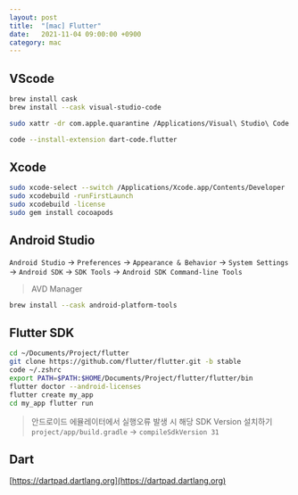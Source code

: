 ```yaml
---
layout: post
title:  "[mac] Flutter"
date:   2021-11-04 09:00:00 +0900
category: mac
---
```


## VScode
```bash
brew install cask
brew install --cask visual-studio-code
```

```bash
sudo xattr -dr com.apple.quarantine /Applications/Visual\ Studio\ Code.app
```

```bash
code --install-extension dart-code.flutter
```


## Xcode
```bash
sudo xcode-select --switch /Applications/Xcode.app/Contents/Developer
sudo xcodebuild -runFirstLaunch
sudo xcodebuild -license
sudo gem install cocoapods
```


## Android Studio
`Android Studio` -> `Preferences` -> `Appearance & Behavior` -> `System Settings` -> `Android SDK` -> `SDK Tools` -> `Android SDK Command-line Tools`   

> AVD Manager  

```bash
brew install --cask android-platform-tools
```


## Flutter SDK
```bash
cd ~/Documents/Project/flutter
git clone https://github.com/flutter/flutter.git -b stable 
code ~/.zshrc 
export PATH=$PATH:$HOME/Documents/Project/flutter/flutter/bin 
flutter doctor --android-licenses 
flutter create my_app 
cd my_app flutter run
```

> 안드로이드 에뮬레이터에서 실행오류 발생 시 해당 SDK Version 설치하기   
`project/app/build.gradle` -> `compileSdkVersion 31`


## Dart
[https://dartpad.dartlang.org](https://dartpad.dartlang.org)
